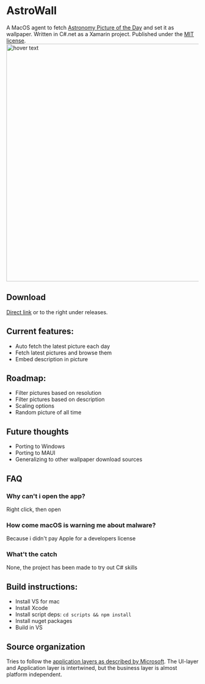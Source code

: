 # AstroWall
A MacOS agent to fetch [Astronomy Picture of the Day](https://apod.nasa.gov/apod/astropix.html) and set it as wallpaper.
Written in C#.net as a Xamarin project. Published under the [MIT license](https://github.com/wiegell/AstroWall/blob/master/LICENSE).
  <img src="docs/assets/ani.gif?raw=true" width="622px" title="hover text">

## Download
[Direct link](https://github.com/wiegell/AstroWall/releases/latest/download/Astro.dmg) or to the right under releases.

## Current features:
- Auto fetch the latest picture each day
- Fetch latest pictures and browse them
- Embed description in picture

## Roadmap:
- Filter pictures based on resolution
- Filter pictures based on description
- Scaling options
- Random picture of all time

## Future thoughts
- Porting to Windows
- Porting to MAUI
- Generalizing to other wallpaper download sources 

## FAQ
### Why can't i open the app?
Right click, then open

### How come macOS is warning me about malware?
Because i didn't pay Apple for a developers license

### What't the catch
None, the project has been made to try out C# skills

## Build instructions:
- Install VS for mac
- Install Xcode
- Install script deps: `cd scripts && npm install`
- Install nuget packages
- Build in VS
## Source organization
Tries to follow the [application layers as described by Microsoft](https://learn.microsoft.com/en-us/xamarin/cross-platform/app-fundamentals/building-cross-platform-applications/architecture#typical-application-layers). The UI-layer and Application layer is intertwined, but the business layer is almost platform independent.